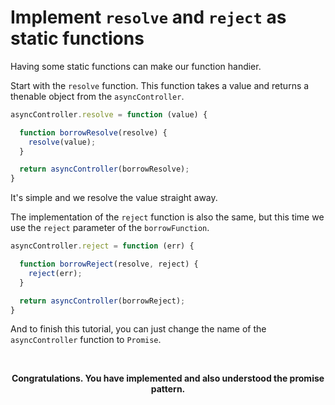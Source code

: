 # Implement `resolve` and `reject` as static functions

Having some static functions can make our function handier.

Start with the `resolve` function. This function takes a value and returns a thenable object from the `asyncController`.

```javascript
asyncController.resolve = function (value) {

  function borrowResolve(resolve) {
    resolve(value);
  }

  return asyncController(borrowResolve);
}
```

It's simple and we resolve the value straight away.

The implementation of the `reject` function is also the same, but this time we use the `reject` parameter of the `borrowFunction`.

```javascript
asyncController.reject = function (err) {

  function borrowReject(resolve, reject) {
    reject(err);
  }

  return asyncController(borrowReject);
}
```

And to finish this tutorial, you can just change the name of the `asyncController` function to `Promise`.

<br>

<p align="center">
  <b>
    Congratulations. You have implemented and also understood the promise pattern.
  </b>
</p>
